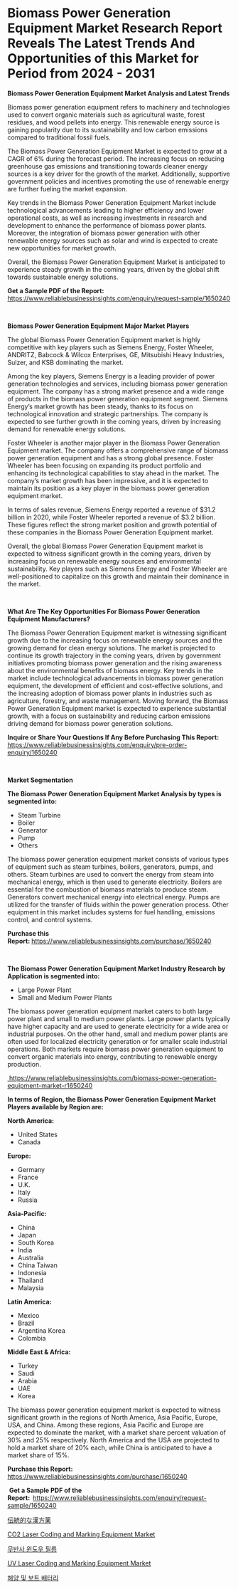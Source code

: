 <p><h1>Biomass Power Generation Equipment Market Research Report Reveals The Latest Trends And Opportunities of this Market for Period from 2024 - 2031</h1></p><p><strong>Biomass Power Generation Equipment Market Analysis and Latest Trends</strong></p>
<p><p>Biomass power generation equipment refers to machinery and technologies used to convert organic materials such as agricultural waste, forest residues, and wood pellets into energy. This renewable energy source is gaining popularity due to its sustainability and low carbon emissions compared to traditional fossil fuels.</p><p>The Biomass Power Generation Equipment Market is expected to grow at a CAGR of 6% during the forecast period. The increasing focus on reducing greenhouse gas emissions and transitioning towards cleaner energy sources is a key driver for the growth of the market. Additionally, supportive government policies and incentives promoting the use of renewable energy are further fueling the market expansion.</p><p>Key trends in the Biomass Power Generation Equipment Market include technological advancements leading to higher efficiency and lower operational costs, as well as increasing investments in research and development to enhance the performance of biomass power plants. Moreover, the integration of biomass power generation with other renewable energy sources such as solar and wind is expected to create new opportunities for market growth.</p><p>Overall, the Biomass Power Generation Equipment Market is anticipated to experience steady growth in the coming years, driven by the global shift towards sustainable energy solutions.</p></p>
<p><strong>Get a Sample PDF of the Report:&nbsp;</strong> <a href="https://www.reliablebusinessinsights.com/enquiry/request-sample/1650240">https://www.reliablebusinessinsights.com/enquiry/request-sample/1650240</a></p>
<p>&nbsp;</p>
<p><strong>Biomass Power Generation Equipment Major Market Players</strong></p>
<p><p>The global Biomass Power Generation Equipment market is highly competitive with key players such as Siemens Energy, Foster Wheeler, ANDRITZ, Babcock & Wilcox Enterprises, GE, Mitsubishi Heavy Industries, Sulzer, and KSB dominating the market.</p><p>Among the key players, Siemens Energy is a leading provider of power generation technologies and services, including biomass power generation equipment. The company has a strong market presence and a wide range of products in the biomass power generation equipment segment. Siemens Energy’s market growth has been steady, thanks to its focus on technological innovation and strategic partnerships. The company is expected to see further growth in the coming years, driven by increasing demand for renewable energy solutions.</p><p>Foster Wheeler is another major player in the Biomass Power Generation Equipment market. The company offers a comprehensive range of biomass power generation equipment and has a strong global presence. Foster Wheeler has been focusing on expanding its product portfolio and enhancing its technological capabilities to stay ahead in the market. The company’s market growth has been impressive, and it is expected to maintain its position as a key player in the biomass power generation equipment market.</p><p>In terms of sales revenue, Siemens Energy reported a revenue of $31.2 billion in 2020, while Foster Wheeler reported a revenue of $3.2 billion. These figures reflect the strong market position and growth potential of these companies in the Biomass Power Generation Equipment market.</p><p>Overall, the global Biomass Power Generation Equipment market is expected to witness significant growth in the coming years, driven by increasing focus on renewable energy sources and environmental sustainability. Key players such as Siemens Energy and Foster Wheeler are well-positioned to capitalize on this growth and maintain their dominance in the market.</p></p>
<p>&nbsp;</p>
<p><strong>What Are The Key Opportunities For Biomass Power Generation Equipment Manufacturers?</strong></p>
<p><p>The Biomass Power Generation Equipment market is witnessing significant growth due to the increasing focus on renewable energy sources and the growing demand for clean energy solutions. The market is projected to continue its growth trajectory in the coming years, driven by government initiatives promoting biomass power generation and the rising awareness about the environmental benefits of biomass energy. Key trends in the market include technological advancements in biomass power generation equipment, the development of efficient and cost-effective solutions, and the increasing adoption of biomass power plants in industries such as agriculture, forestry, and waste management. Moving forward, the Biomass Power Generation Equipment market is expected to experience substantial growth, with a focus on sustainability and reducing carbon emissions driving demand for biomass power generation solutions.</p></p>
<p><strong>Inquire or Share Your Questions If Any Before Purchasing This Report:</strong> <a href="https://www.reliablebusinessinsights.com/enquiry/pre-order-enquiry/1650240">https://www.reliablebusinessinsights.com/enquiry/pre-order-enquiry/1650240</a></p>
<p>&nbsp;</p>
<p><strong>Market Segmentation</strong></p>
<p><strong>The Biomass Power Generation Equipment Market Analysis by types is segmented into:</strong></p>
<p><ul><li>Steam Turbine</li><li>Boiler</li><li>Generator</li><li>Pump</li><li>Others</li></ul></p>
<p><p>The biomass power generation equipment market consists of various types of equipment such as steam turbines, boilers, generators, pumps, and others. Steam turbines are used to convert the energy from steam into mechanical energy, which is then used to generate electricity. Boilers are essential for the combustion of biomass materials to produce steam. Generators convert mechanical energy into electrical energy. Pumps are utilized for the transfer of fluids within the power generation process. Other equipment in this market includes systems for fuel handling, emissions control, and control systems.</p></p>
<p><strong>Purchase this Report:&nbsp;</strong><a href="https://www.reliablebusinessinsights.com/purchase/1650240">https://www.reliablebusinessinsights.com/purchase/1650240</a></p>
<p>&nbsp;</p>
<p><strong>The Biomass Power Generation Equipment Market Industry Research by Application is segmented into:</strong></p>
<p><ul><li>Large Power Plant</li><li>Small and Medium Power Plants</li></ul></p>
<p><p>The biomass power generation equipment market caters to both large power plant and small to medium power plants. Large power plants typically have higher capacity and are used to generate electricity for a wide area or industrial purposes. On the other hand, small and medium power plants are often used for localized electricity generation or for smaller scale industrial operations. Both markets require biomass power generation equipment to convert organic materials into energy, contributing to renewable energy production.</p></p>
<p><a href="https://www.reliablebusinessinsights.com/biomass-power-generation-equipment-market-r1650240">&nbsp;https://www.reliablebusinessinsights.com/biomass-power-generation-equipment-market-r1650240</a></p>
<p><strong>In terms of Region, the Biomass Power Generation Equipment Market Players available by Region are:</strong></p>
<p>
    <p> <strong> North America: </strong>
        <ul>
            <li>United States</li>
            <li>Canada</li>
        </ul>
        </p> 
    <p> <strong> Europe: </strong>
        <ul>
            <li>Germany</li>
            <li>France</li>
            <li>U.K.</li>
            <li>Italy</li>
            <li>Russia</li>
        </ul>
        </p> 
    <p> <strong> Asia-Pacific: </strong>
        <ul>
            <li>China</li>
            <li>Japan</li>
            <li>South Korea</li>
            <li>India</li>
            <li>Australia</li>
            <li>China Taiwan</li>
            <li>Indonesia</li>
            <li>Thailand</li>
            <li>Malaysia</li>
        </ul>
        </p> 
    <p> <strong> Latin America: </strong>
        <ul>
            <li>Mexico</li>
            <li>Brazil</li>
            <li>Argentina Korea</li>
            <li>Colombia</li>
        </ul>
        </p> 
    <p> <strong> Middle East & Africa: </strong>
        <ul>
            <li>Turkey</li>
            <li>Saudi</li>
            <li>Arabia</li>
            <li>UAE</li>
            <li>Korea</li>
        </ul>
    </p>
    </p>
<p><p>The biomass power generation equipment market is expected to witness significant growth in the regions of North America, Asia Pacific, Europe, USA, and China. Among these regions, Asia Pacific and Europe are expected to dominate the market, with a market share percent valuation of 30% and 25% respectively. North America and the USA are projected to hold a market share of 20% each, while China is anticipated to have a market share of 15%.</p></p>
<p><strong>Purchase this Report: </strong><a href="https://www.reliablebusinessinsights.com/purchase/1650240">https://www.reliablebusinessinsights.com/purchase/1650240</a></p>
<p>&nbsp;<strong>Get a Sample PDF of the Report:&nbsp;&nbsp;</strong><a href="https://www.reliablebusinessinsights.com/enquiry/request-sample/1650240">https://www.reliablebusinessinsights.com/enquiry/request-sample/1650240</a></p>
<p><strong></strong></p>
<p><p><a href="https://github.com/JacksonWiza1924/Market-Research-Report-List-1/blob/main/157245694086.md">伝統的な漢方薬</a></p><p><a href="https://github.com/rahu1506/Market-Research-Report-List-4/blob/main/co2-laser-coding-and-marking-equipment-market.md">CO2 Laser Coding and Marking Equipment Market</a></p><p><a href="https://github.com/garnett961902/Market-Research-Report-List-1/blob/main/142758585790.md">무반사 윈도우 필름</a></p><p><a href="https://github.com/juniordelafrance/Market-Research-Report-List-3/blob/main/uv-laser-coding-and-marking-equipment-market.md">UV Laser Coding and Marking Equipment Market</a></p><p><a href="https://github.com/KoleLedner/Market-Research-Report-List-1/blob/main/297785385792.md">해양 및 보트 배터리</a></p></p>